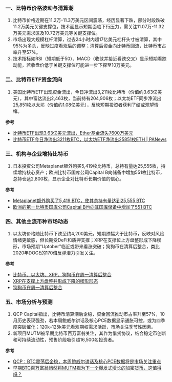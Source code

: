 ### 一、比特币价格波动与清算潮  
1. 比特币价格近期在11.2万-11.3万美元区间震荡，经历显著下跌，部分时段跌破11.2万美元关键支撑位，技术面显示短期面临下行压力，需关注11.07万-11.32万美元需求区及10.72万美元等关键支撑位。  
2. 市场出现大规模杠杆清算，过去24小时内超17亿美元杠杆头寸被清算，其中95%为多头，反映过度看涨后的调整；清算后资金向比特币回流，比特币市占率升至57%。  
3. 技术指标如RSI（短期低于50）、MACD（收敛并接近看跌交叉）显示短期看跌动能，若收盘价低于关键支撑位可能进一步下探至10万美元。  

### 二、比特币ETF资金流向  
1. 美国比特币ETF出现资金流出，今日净流出3,211枚比特币（价值约3.63亿美元），其中富达流出2,463枚，当前持有204,906枚；以太坊ETF同步净流出25,851枚以太坊（价值约1.08亿美元），反映短期投资者获利了结或观望情绪。  

**参考**  
- [比特币ETF出现3.63亿美元流出，Ether基金流失7600万美元](https://news.bitcoin.com/zh/bitcoin-etf-chuxian-3-63-yi-meiyuan-liuchu-ether-jijin-liushi-7600-wan-meiyuan/)  
- [比特币ETF今日净流出3211枚BTC，以太坊ETF净流出25851枚ETH | PANews](https://www.panewslab.com/zh/articles/485b441b-b7bb-4415-ae48-268d5c48deaa)  


### 三、机构与企业增持比特币  
1. 日本投资公司Metaplanet额外购买5,419枚比特币，总持有量达25,555枚，持续增持核心资产；欧洲比特币国库公司Capital B向储备中增加551枚比特币，总持仓达2,800枚，显示企业对比特币长期价值的信心。  

**参考**  
- [Metaplanet额外购买了5,419 BTC，使其总持有量达到25,555 BTC](https://www.fx168news.com/quote/BINBTC)  
- [欧洲的第一比特币国库公司Capital B也向其国库储备中增加了551 BTC](https://www.fx168news.com/quote/BINBTC)  


### 四、其他主流币种市场动态  
1. 以太坊价格随比特币下跌至约4,200美元，短期跌幅大于比特币，反映对风险情绪更敏感，但长期受DeFi和质押支撑；XRP在支撑位上方盘整形成下降楔形，市场预期“Uptober”临近或带来看涨突破；狗狗币在清算后整合，类比2020年DOGE的170倍反弹潜力引发关注。  

**参考**  
- [比特币、以太坊、XRP、狗狗币在周一清算后整合](https://www.hstong.com/news/detail/25092319500345506)  
- [XRP在支撑上方盘整并形成下降的楔形形态](https://www.hstong.com/news/detail/25092319500345506)  
- [狗狗币在周一清算后整合](https://www.hstong.com/news/detail/25092319500345506)  


### 五、市场分析与预测  
1. QCP Capital指出，比特币清算潮后企稳，资金回流推动市占率升至57%，10月历史表现强劲，若本周鲍威尔讲话及核心PCE数据显示通胀可控，或为四季度突破催化；120k–125k美元看涨期权需求活跃，市场关注季节性因素。  
2. 新项目MUTM被早期比特币百万富翁关注，其作为借贷协议，结合稳定币创新和可持续流动性，预售阶段吸引超16,500名投资者。  

**参考**  
- [QCP：BTC震荡后企稳，本周鲍威尔讲话及核心PCE数据将是市场关注重点](https://www.theblockbeats.info/flash/313415)  
- [早期BTC百万富翁悄然将MUTM视为下一个爆发式增长的加密货币，这值得吗？](https://financefeeds.com/zh-CN/early-btc-millionaires-quietly-position-for-mutm-as-the-next-big-crypto-to-explode-is-it-worth-it/)